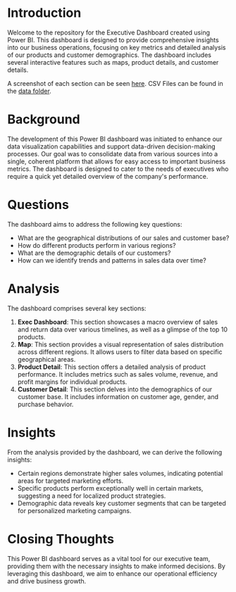 # Introduction
Welcome to the repository for the Executive Dashboard created using Power BI. This dashboard is designed to provide comprehensive insights into our business operations, focusing on key metrics and detailed analysis of our products and customer demographics. The dashboard includes several interactive features such as maps, product details, and customer details. 

A screenshot of each section can be seen [here](/https://github.com/nerdrads/Power_BI_Sales_Analysis/blob/main/Dashboard%20Preview.pdf/). CSV Files can be found in the [data folder](https://github.com/nerdrads/Power_BI_Sales_Analysis/tree/main/data). 

# Background
The development of this Power BI dashboard was initiated to enhance our data visualization capabilities and support data-driven decision-making processes. Our goal was to consolidate data from various sources into a single, coherent platform that allows for easy access to important business metrics. The dashboard is designed to cater to the needs of executives who require a quick yet detailed overview of the company's performance.

# Questions
The dashboard aims to address the following key questions:
- What are the geographical distributions of our sales and customer base?
- How do different products perform in various regions?
- What are the demographic details of our customers?
- How can we identify trends and patterns in sales data over time?

# Analysis
The dashboard comprises several key sections:
1. **Exec Dashboard**: This section showcases a macro overview of sales and return data over various timelines, as well as a glimpse of the top 10 products. 
2. **Map**: This section provides a visual representation of sales distribution across different regions. It allows users to filter data based on specific geographical areas.
3. **Product Detail**: This section offers a detailed analysis of product performance. It includes metrics such as sales volume, revenue, and profit margins for individual products.
4. **Customer Detail**: This section delves into the demographics of our customer base. It includes information on customer age, gender, and purchase behavior.

# Insights
From the analysis provided by the dashboard, we can derive the following insights:
- Certain regions demonstrate higher sales volumes, indicating potential areas for targeted marketing efforts.
- Specific products perform exceptionally well in certain markets, suggesting a need for localized product strategies.
- Demographic data reveals key customer segments that can be targeted for personalized marketing campaigns.

# Closing Thoughts
This Power BI dashboard serves as a vital tool for our executive team, providing them with the necessary insights to make informed decisions. By leveraging this dashboard, we aim to enhance our operational efficiency and drive business growth. 
